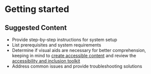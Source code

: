 # Getting started

## Suggested Content
* Provide step-by-step instructions for system setup
* List prerequisites and system requirements
* Determine if visual aids are necessary for better comprehension, keeping in mind to [create accessible content](https://digital.gov.bc.ca/wcag/home/intro/) and review the [accessibility and inclusion toolkit](https://www2.gov.bc.ca/gov/content/home/accessible-government/toolkit)
* Address common issues and provide troubleshooting solutions